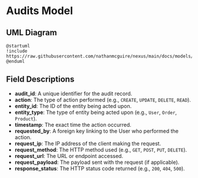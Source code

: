 # Audits Model

## UML Diagram
```puml
@startuml
!include https://raw.githubusercontent.com/nathanmcguire/nexus/main/docs/models/audits.puml
@enduml
```

## Field Descriptions

- **audit_id**: A unique identifier for the audit record.
- **action**: The type of action performed (e.g., `CREATE`, `UPDATE`, `DELETE`, `READ`).
- **entity_id**: The ID of the entity being acted upon.
- **entity_type**: The type of entity being acted upon (e.g., `User`, `Order`, `Product`).
- **timestamp**: The exact time the action occurred.
- **requested_by**: A foreign key linking to the User who performed the action.
- **request_ip**: The IP address of the client making the request.
- **request_method**: The HTTP method used (e.g., `GET`, `POST`, `PUT`, `DELETE`).
- **request_url**: The URL or endpoint accessed.
- **request_payload**: The payload sent with the request (if applicable).
- **response_status**: The HTTP status code returned (e.g., `200`, `404`, `500`).
